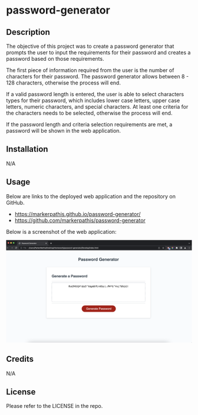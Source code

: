 # password-generator

## Description

The objective of this project was to create a password generator that prompts the user to input the requirements for their password and creates a password based on those requirements.

The first piece of information required from the user is the number of characters for their password. The password generator allows between 8 - 128 characters, otherwise the process will end.

If a valid password length is entered, the user is able to select characters types for their password, which includes lower case letters, upper case letters, numeric characters, and special characters. At least one criteria for the characters needs to be selected, otherwise the process will end.

If the password length and criteria selection requirements are met, a password will be shown in the web application.

## Installation

N/A

## Usage

Below are links to the deployed web application and the repository on GitHub.

- https://markerpathis.github.io/password-generator/
- https://github.com/markerpathis/password-generator

Below is a screenshot of the web application:

![alt text](Develop/assets/passwordGenerator.png)

## Credits

N/A

## License

Please refer to the LICENSE in the repo.

